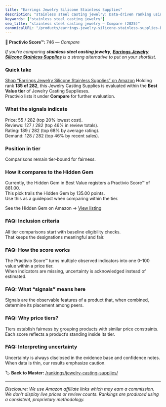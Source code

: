 ```yaml
---
title: "Earrings Jewelry Silicone Stainless Supplies"
description: "stainless steel casting jewelry: Data-driven ranking using the Practivio Score™. Positioned by quality, value, demand, findability, momentum."
keywords: ["stainless steel casting jewelry"]
seo_title: "stainless steel casting jewelry — Compare (2025)"
canonicalURL: "/products/earrings-jewelry-silicone-stainless-supplies-B092JGJR1S/"
---
```


**🛒 Practivio Score™:** 746 — _Compare_


*If you're comparing **stainless steel casting jewelry**, **[Earrings Jewelry Silicone Stainless Supplies](https://www.amazon.com/dp/B092JGJR1S?tag=practivio-20)** is a strong alternative to put on your shortlist.*
### Quick take
[Shop “Earrings Jewelry Silicone Stainless Supplies” on Amazon](https://www.amazon.com/dp/B092JGJR1S?tag=practivio-20)
Holding rank **135 of 282**, this Jewelry Casting Supplies is evaluated within the **Best Value tier** of Jewelry Casting Supplieses.  
Practivio lists it under **Compare** for further evaluation.

### What the signals indicate
Price: 55 / 282 (top 20% lowest cost).  
Reviews: 127 / 282 (top 46% in review totals).  
Rating: 189 / 282 (top 68% by average rating).  
Demand: 128 / 282 (top 46% by recent sales).

### Position in tier
Comparisons remain tier-bound for fairness.

### How it compares to the Hidden Gem
Currently, the Hidden Gem in Best Value registers a Practivio Score™ of 881.00.  
This pick trails the Hidden Gem by 135.00 points.  
Use this as a guidepost when comparing within the tier.  

See the Hidden Gem on Amazon → [View listing](https://www.amazon.com/dp/B08L7PP8F9?tag=practivio-20)

### FAQ: Inclusion criteria
All tier comparisons start with baseline eligibility checks.  
That keeps the designations meaningful and fair.

### FAQ: How the score works
The Practivio Score™ turns multiple observed indicators into one 0–100 value within a price tier.  
When indicators are missing, uncertainty is acknowledged instead of estimated.

### FAQ: What “signals” means here
Signals are the observable features of a product that, when combined, determine its placement among peers.

### FAQ: Why price tiers?
Tiers establish fairness by grouping products with similar price constraints.  
Each score reflects a product’s standing inside its tier.

### FAQ: Interpreting uncertainty
Uncertainty is always disclosed in the evidence base and confidence notes.  
When data is thin, our results emphasize caution.

<!-- Missing template for Compare/CompareWithinPriceClass -->


🏷️ **Back to Master:** [/rankings/jewelry-casting-supplies/](/rankings/jewelry-casting-supplies/)

---
_Disclosure: We use Amazon affiliate links which may earn a commission. We don’t display live prices or review counts. Rankings are produced using a consistent, proprietary methodology._
